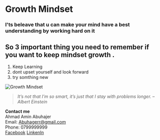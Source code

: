 # Growth Mindset 
### I'ts beleave that u can make your mind have a best understanding by working hard on it
## So 3 important thing you need to **remember** if you want to keep mindset growth .
1. Keep Learning
2. dont  upset yourself and look forward 
3. try somthing new 

![Growth Mindset](https://bronxjiujitsu.com/upload/blogs/Screen_Shot_2019-12-17_at_3.51_.22_PM_.png)

> *It’s not that I’m so smart, it’s just that I stay with problems longer. – Albert Einstein*



**Contact me**\
Ahmad Amin Abuhajer\
Email: [Abuhagerr@gmail.com](Abuhagerr@gmail.com)\
Phone: 0799999999\
[Facebook](https://www.facebook.com/abuhager1)   [LinkenIn](https://www.linkedin.com/in/ahmad-abuhajer-a75b23189/)

